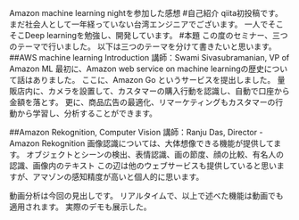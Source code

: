 Amazon machine learning nightを参加した感想
#自己紹介
qiita初投稿です。
まだ社会人として一年経っていない台湾エンジニアでございます。
一人でそこそこDeep learningを勉強し、開発しています。
#本題
この度のセミナー、三つのテーマで行いました。
以下は三つのテーマを分けて書きたいと思います。
##AWS machine learning Introduction
講師：Swami Sivasubramanian, VP of Amazon ML
最初に、Amazon web service on machine learningの歴史について話はありました。
ここに、Amazon Go というサービスを提出しました。
量販店内に、カメラを設置して、カスタマーの購入行動を認識し、自動で口座から金額を落とす。
更に、商品広告の最適化、リマーケティングもカスタマーの行動から学習し、分析することができます。

##Amazon Rekognition, Computer Vision
講師：Ranju Das, Director - Amazon Rekognition
画像認識については、大体想像できる機能が提供してます。
オブジェクトとシーンの検出、表情認識、画の節度、顔の比較、有名人の認識、画像内のテキスト
この辺は他のウェブサービスも提供していると思いますが、アマゾンの感知精度が高いと個人的に思います。

動画分析は今回の見出しです。
リアルタイムで、以上で述べた機能は動画でも適用されます。
実際のデモも展示した。
